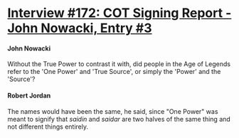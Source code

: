# [Interview #172: COT Signing Report - John Nowacki, Entry #3](https://www.theoryland.com/intvmain.php?i=172#3)

#### John Nowacki

Without the True Power to contrast it with, did people in the Age of Legends refer to the 'One Power' and 'True Source', or simply the 'Power' and the 'Source'?

#### Robert Jordan

The names would have been the same, he said, since "One Power" was meant to signify that
*saidin*
and
*saidar*
are two halves of the same thing and not different things entirely.

